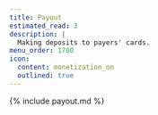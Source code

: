 ```yaml
---
title: Payout
estimated_read: 3
description: |
  Making deposits to payers' cards.
menu_order: 1700
icon:
  content: monetization_on
  outlined: true
---
```


{% include payout.md %}
